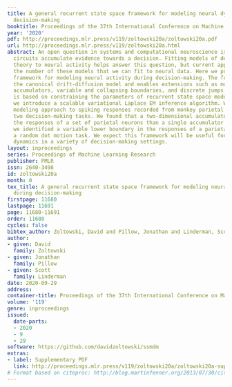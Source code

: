 ```yaml
---
title: A general recurrent state space framework for modeling neural dynamics during
  decision-making
booktitle: Proceedings of the 37th International Conference on Machine Learning
year: '2020'
pdf: http://proceedings.mlr.press/v119/zoltowski20a/zoltowski20a.pdf
url: http://proceedings.mlr.press/v119/zoltowski20a.html
abstract: An open question in systems and computational neuroscience is how neural
  circuits accumulate evidence towards a decision. Fitting models of decision-making
  theory to neural activity helps answer this question, but current approaches limit
  the number of these models that we can fit to neural data. Here we propose a general
  framework for modeling neural activity during decision-making. The framework includes
  the canonical drift-diffusion model and enables extensions such as multi-dimensional
  accumulators, variable and collapsing boundaries, and discrete jumps. Our framework
  is based on constraining the parameters of recurrent state space models, for which
  we introduce a scalable variational Laplace EM inference algorithm. We applied the
  modeling approach to spiking responses recorded from monkey parietal cortex during
  two decision-making tasks. We found that a two-dimensional accumulator better captured
  the responses of a set of parietal neurons than a single accumulator model, and
  we identified a variable lower boundary in the responses of a parietal neuron during
  a random dot motion task. We expect this framework will be useful for modeling neural
  dynamics in a variety of decision-making settings.
layout: inproceedings
series: Proceedings of Machine Learning Research
publisher: PMLR
issn: 2640-3498
id: zoltowski20a
month: 0
tex_title: A general recurrent state space framework for modeling neural dynamics
  during decision-making
firstpage: 11680
lastpage: 11691
page: 11680-11691
order: 11680
cycles: false
bibtex_author: Zoltowski, David and Pillow, Jonathan and Linderman, Scott
author:
- given: David
  family: Zoltowski
- given: Jonathan
  family: Pillow
- given: Scott
  family: Linderman
date: 2020-09-29
address: 
container-title: Proceedings of the 37th International Conference on Machine Learning
volume: '119'
genre: inproceedings
issued:
  date-parts:
  - 2020
  - 9
  - 29
software: https://github.com/davidzoltowski/ssmdm
extras:
- label: Supplementary PDF
  link: http://proceedings.mlr.press/v119/zoltowski20a/zoltowski20a-supp.pdf
# Format based on citeproc: http://blog.martinfenner.org/2013/07/30/citeproc-yaml-for-bibliographies/
---
```

